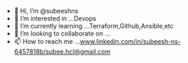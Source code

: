 - 👋 Hi, I’m @subeeshns
- 👀 I’m interested in ...Devops  
- 🌱 I’m currently learning ...Terraform,Github,Ansible,etc 
- 💞️ I’m looking to collaborate on ...
- 📫 How to reach me ...www.linkedin.com/in/subeesh-ns-6457818b/subee.hcl@gmail.com

<!---
subeeshns/subeeshns is a ✨ special ✨ repository because its `README.md` (this file) appears on your GitHub profile.
You can click the Preview link to take a look at your changes.
--->
